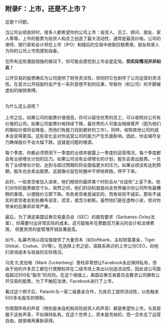 ## 附录F：上市，还是不上市？

这是个问题。

当公司业绩良好时，很多人都希望你的公司上市：投资人、员工、顾问、朋友、家人等等。上市的股票为投资人和员工创造了最大流动性，通常是最高价格。公司的律师、银行家和会计师在上市（IPO）和随后的交易中收取巨额费用，朋友和家人为你的公司上市而感到自豪。

在所有这些激励措施的推动下，你可能会感觉到上市会是定局。**但实际情况并非如此！**

公开交易的股票确实为公司提供了财务灵活性，但同时它也剥夺了公司运营的灵活性。在首次公开招股时会产生一系列意想不到的后果，导致你（和公司）的手脚被虚拟的枷锁束缚。

<br>
为什么这么说呢？  
<br>
<br>
上市之后，如果公司的股票价值很高，你可以留住优秀的员工，可以收购对公司有价值的公司。如果公司股票价格持续下降，最优秀的人可能会相继离开（因为他们的期权价值将会降低，而他们有能力找到更好的工作）。同样，收购其他公司的成本会变得更高。这些变化会对你运营公司的能力产生负面影响。因此，你会竭尽全力确保股价不会大幅下跌。这就是问题的根源。

每个季度，你都必须预测下一季度的业绩并披露上一季度的运营情况，每个季度都会有业绩增长计划的压力。如果公司没有业绩增长的计划，股东会卖出股票。一旦有了业绩增长计划，达到与超过预期的将会面临更大的压力。如果业绩没有达到预期，股东也会卖出股票。这就像仓鼠在轮圈中不停地奔跑，停不下来。

此时，一些卖空者加入进来，他们相信你最终某个时刻会从“仓鼠轮”上滚下来。他们对你的股票做空寸头，突然之间，他们的动机就是向全世界展示你公司所有最糟糕的事情，以便股价立即下跌。有些卖空者是诚实的，而有些则不诚实。那些不诚实的卖空者会到处散布谣言、谎言，或含沙射影。虽然他们是在虚构小说，但对你带来的后果却非常严重。

最后，为了满足美国证券交易委员会（SEC）的报告要求（Sarbanes-Oxley法案），你需要付出非常实际的成本。这可能每年花费数百万美元的会计和法律费用， 但更昂贵的是管理开销显著提高。

如今，私募市场以高估值提供了大量资本（如Softbank、主权财富基金、Tiger Global、Coatue、GV等）。在选择上市之前，请联系熟识的上市公司CEO，向他们咨询成本与收益的实际情况。

马克·扎克伯格（Mark Zuckerberg）曾经非常想让Facebook永远保持私有，但由于他的许多员工都在行使期权并在二级市场上卖出以创造流动性，因此该公司面临超过500名“股东”的风险。在这个阈值上，美国证券交易委员会要求公司拥有公开交易的股票。为了不触犯法律，Facebook进行了上市。

看过这个例子后，Palantir与一家二级基金合作，为其员工提供流动性，以免触发500多名股东的限制。

你周围所有的声音（特别是来自机构风险投资人的声音）都是希望你上市。与其屈服于这些声音，不如保持私有。在这个世界上，资本是充裕的。而一旦失去了运营自由，就很难再重新获得。
